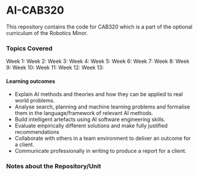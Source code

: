 # AI-CAB320
This repository contains the code for CAB320 which is a part of the optional curriculum of the Robotics Minor. 

### Topics Covered 
Week 1: 
Week 2:
Week 3:
Week 4:
Week 5:
Week 6: 
Week 7:
Week 8:
Week 9:
Week 10:
Week 11:
Week 12:
Week 13:

#### Learning outcomes
-   Explain AI methods and theories and how they can be applied to real world problems.
-   Analyse search, planning and machine learning problems and formalise them in the language/framework of relevant AI methods.
-   Build intelligent artefacts using AI software engineering skills.
-   Evaluate empirically different solutions and make fully justified recommendations
-   Collaborate with others in a team environment to deliver an outcome for a client.
-   Communicate professionally in writing to produce a report for a client.


### Notes about the Repository/Unit
